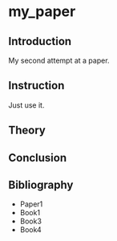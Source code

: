 # my_paper

## Introduction
My second attempt at a paper. 

## Instruction
Just use it.

## Theory

## Conclusion

## Bibliography
- Paper1
- Book1
- Book3
- Book4
